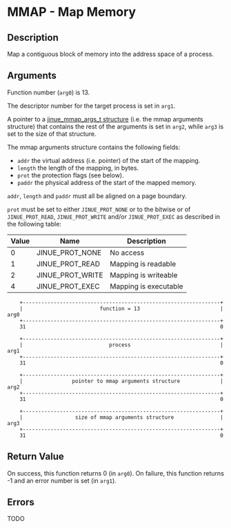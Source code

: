# MMAP - Map Memory

## Description

Map a contiguous block of memory into the address space of a process.

## Arguments

Function number (`arg0`) is 13.

The descriptor number for the target process is set in `arg1`.

A pointer to a [jinue_mmap_args_t structure](../../include/jinue/shared/types.h)
(i.e. the mmap arguments structure) that contains the rest of the arguments is
set in `arg2`, while `arg3` is set to the size of that structure.

The mmap arguments structure contains the following fields:

* `addr` the virtual address (i.e. pointer) of the start of the mapping.
* `length` the length of the mapping, in bytes.
* `prot` the protection flags (see below).
* `paddr` the physical address of the start of the mapped memory.

`addr`, `length` and `paddr` must all be aligned on a page boundary.

`prot` must be set to either `JINUE_PROT_NONE` or to the bitwise or of
`JINUE_PROT_READ`, `JINUE_PROT_WRITE` and/or `JINUE_PROT_EXEC` as described in
the following table:

| Value | Name             | Description           |
|-------|------------------|-----------------------|
| 0     | JINUE_PROT_NONE  | No access             |
| 1     | JINUE_PROT_READ  | Mapping is readable   |
| 2     | JINUE_PROT_WRITE | Mapping is writeable  |
| 4     | JINUE_PROT_EXEC  | Mapping is executable |

```
    +----------------------------------------------------------------+
    |                         function = 13                          |  arg0
    +----------------------------------------------------------------+
    31                                                               0
    
    +----------------------------------------------------------------+
    |                            process                             |  arg1
    +----------------------------------------------------------------+
    31                                                               0
    
    +----------------------------------------------------------------+
    |                pointer to mmap arguments structure             |  arg2
    +----------------------------------------------------------------+
    31                                                               0

    +----------------------------------------------------------------+
    |                 size of mmap arguments structure               |  arg3
    +----------------------------------------------------------------+
    31                                                               0
```

## Return Value

On success, this function returns 0 (in `arg0`). On failure, this function
returns -1 and an error number is set (in `arg1`).

## Errors

TODO
